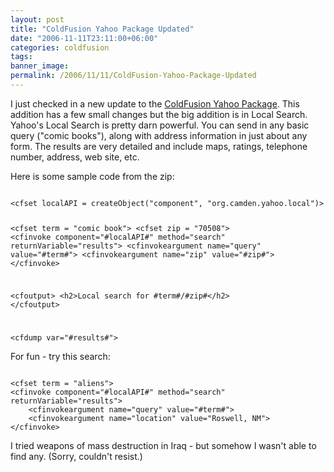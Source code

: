 ```yaml
---
layout: post
title: "ColdFusion Yahoo Package Updated"
date: "2006-11-11T23:11:00+06:00"
categories: coldfusion 
tags: 
banner_image: 
permalink: /2006/11/11/ColdFusion-Yahoo-Package-Updated
---
```


I just checked in a new update to the <a href="http://cfyahoo.riaforge.org/">ColdFusion Yahoo Package</a>. This addition has a few small changes but the big addition is in Local Search. Yahoo's Local Search is pretty darn powerful. You can send in any basic query ("comic books"), along with address information in just about any form. The results are very detailed and include maps, ratings, telephone number, address, web site, etc. 

Here is some sample code from the zip:

<code>
&lt;cfset localAPI = createObject("component", "org.camden.yahoo.local")&gt;

&lt;cfset term = "comic book"&gt;
&lt;cfset zip = "70508"&gt;
&lt;cfinvoke component="#localAPI#" method="search" returnVariable="results"&gt;
	&lt;cfinvokeargument name="query" value="#term#"&gt;
	&lt;cfinvokeargument name="zip" value="#zip#"&gt;
&lt;/cfinvoke&gt;

&lt;cfoutput&gt;
&lt;h2&gt;Local search for #term#/#zip#&lt;/h2&gt;
&lt;/cfoutput&gt;

&lt;cfdump var="#results#"&gt;
</code>

For fun - try this search:

<code>
&lt;cfset term = "aliens"&gt;
&lt;cfinvoke component="#localAPI#" method="search" returnVariable="results"&gt;
	&lt;cfinvokeargument name="query" value="#term#"&gt;
	&lt;cfinvokeargument name="location" value="Roswell, NM"&gt;
&lt;/cfinvoke&gt;
</code>

I tried weapons of mass destruction in Iraq - but somehow I wasn't able to find any. (Sorry, couldn't resist.)